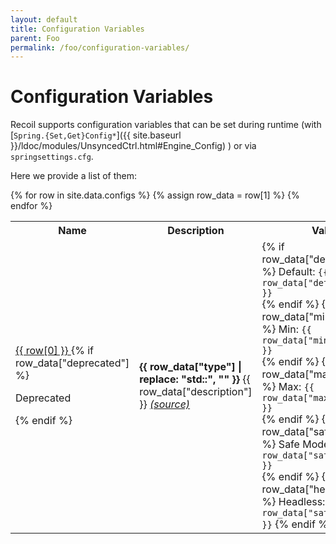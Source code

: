 ```yaml
---
layout: default
title: Configuration Variables
parent: Foo
permalink: /foo/configuration-variables/
---
```


# Configuration Variables

Recoil supports configuration variables that can be set during runtime
(with
[`Spring.{Set,Get}Config*`]({{ site.baseurl }}/ldoc/modules/UnsyncedCtrl.html#Engine_Config)
) or via `springsettings.cfg`.

Here we provide a list of them:

<table>
  <tr>
    <th>Name</th>
    <th>Description</th>
    <th>Values</th>
  </tr>
  {% for row in site.data.configs %}
    {% assign row_data = row[1] %}
    <tr>
      <td id="{{ row[0] }}">
        <a href="#{{ row[0] }}">
          {{ row[0] }}
        </a>
        {% if row_data["deprecated"] %} <p class="label label-red">Deprecated</p> {% endif %}
      </td>
      <td>
        <b>{{ row_data["type"] | replace: "std::", "" }}</b> {{ row_data["description"] }}
        <em>
          <a href="{{ site.gh_edit_repository }}/{{ site.gh_edit_view_mode }}/{{ site.gh_edit_branch }}/{{ row_data["declarationFile"]  | remove: "/spring/" }}#L{{ row_data["declarationLine"] }}">
            (source)
          </a>
        </em>
      </td>
      <td>
        {% if row_data["defaultValue"] %} Default: <code>{{ row_data["defaultValue"] }}</code> <br> {% endif %}
        {% if row_data["minimumValue"] %} Min: <code>{{ row_data["minimumValue"] }}</code> <br> {% endif %}
        {% if row_data["maximumValue"] %} Max: <code>{{ row_data["maximumValue"] }}</code> <br> {% endif %}
        {% if row_data["safemodeValue"] %} Safe Mode: <code>{{ row_data["safemodeValue"] }}</code> <br> {% endif %}
        {% if row_data["headlessValue"] %} Headless: <code>{{ row_data["safemodeValue"] }}</code> {% endif %}
      </td>
    </tr>
  {% endfor %}
</table>
